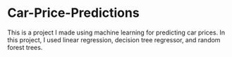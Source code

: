 # Car-Price-Predictions
This is a project I made using machine learning for predicting car prices. In this project, I used linear regression, decision tree regressor, and random forest trees.
